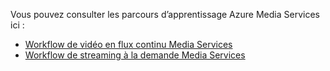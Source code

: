 Vous pouvez consulter les parcours d’apprentissage Azure Media Services ici :

* [Workflow de vidéo en flux continu Media Services](https://azure.microsoft.com/documentation/learning-paths/media-services-streaming-live/)
* [Workflow de streaming à la demande Media Services](https://azure.microsoft.com/documentation/learning-paths/media-services-streaming-on-demand/)
